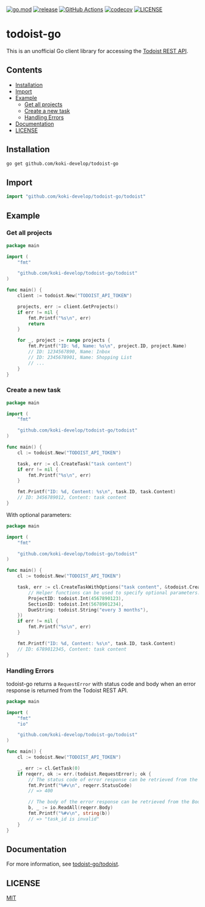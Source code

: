 [![go.mod](https://img.shields.io/github/go-mod/go-version/koki-develop/todoist-go)](https://github.com/koki-develop/todoist-go/blob/main/go.mod)
[![release](https://img.shields.io/github/v/release/koki-develop/todoist-go)](https://github.com/koki-develop/todoist-go/releases/latest)
[![GitHub Actions](https://github.com/koki-develop/todoist-go/actions/workflows/main.yml/badge.svg)](https://github.com/koki-develop/todoist-go/actions/workflows/main.yml)
[![codecov](https://codecov.io/gh/koki-develop/todoist-go/branch/main/graph/badge.svg)](https://codecov.io/gh/koki-develop/todoist-go)
[![LICENSE](https://img.shields.io/github/license/koki-develop/todoist-go)](./LICENSE)

# todoist-go

This is an unofficial Go client library for accessing the [Todoist REST API](https://developer.todoist.com/rest/v1).

## Contents

- [Installation](#installation)
- [Import](#import)
- [Example](#example)
  - [Get all projects](#get-all-projects)
  - [Create a new task](#create-a-new-task)
  - [Handling Errors](#handling-errors)
- [Documentation](#documentation)
- [LICENSE](#license)

## Installation

```sh
go get github.com/koki-develop/todoist-go
```

## Import

```go
import "github.com/koki-develop/todoist-go/todoist"
```

## Example

### Get all projects

```go
package main

import (
	"fmt"

	"github.com/koki-develop/todoist-go/todoist"
)

func main() {
	client := todoist.New("TODOIST_API_TOKEN")

	projects, err := client.GetProjects()
	if err != nil {
		fmt.Printf("%s\n", err)
		return
	}

	for _, project := range projects {
		fmt.Printf("ID: %d, Name: %s\n", project.ID, project.Name)
		// ID: 1234567890, Name: Inbox
		// ID: 2345678901, Name: Shopping List
		// ...
	}
}
```

### Create a new task

```go
package main

import (
	"fmt"

	"github.com/koki-develop/todoist-go/todoist"
)

func main() {
	cl := todoist.New("TODOIST_API_TOKEN")

	task, err := cl.CreateTask("task content")
	if err != nil {
		fmt.Printf("%s\n", err)
	}

	fmt.Printf("ID: %d, Content: %s\n", task.ID, task.Content)
	// ID: 3456789012, Content: task content
}
```

With optional parameters:

```go
package main

import (
	"fmt"

	"github.com/koki-develop/todoist-go/todoist"
)

func main() {
	cl := todoist.New("TODOIST_API_TOKEN")

	task, err := cl.CreateTaskWithOptions("task content", &todoist.CreateTaskOptions{
		// Helper functions can be used to specify optional parameters.
		ProjectID: todoist.Int(4567890123),
		SectionID: todoist.Int(5678901234),
		DueString: todoist.String("every 3 months"),
	})
	if err != nil {
		fmt.Printf("%s\n", err)
	}

	fmt.Printf("ID: %d, Content: %s\n", task.ID, task.Content)
	// ID: 6789012345, Content: task content
}
```

### Handling Errors

todoist-go returns a `RequestError` with status code and body when an error response is returned from the Todoist REST API.

```go
package main

import (
	"fmt"
	"io"

	"github.com/koki-develop/todoist-go/todoist"
)

func main() {
	cl := todoist.New("TODOIST_API_TOKEN")

	_, err := cl.GetTask(0)
	if reqerr, ok := err.(todoist.RequestError); ok {
		// The status code of error response can be retrieved from the StatusCode property.
		fmt.Printf("%#v\n", reqerr.StatusCode)
		// => 400

		// The body of the error response can be retrieved from the Body property as io.Reader.
		b, _ := io.ReadAll(reqerr.Body)
		fmt.Printf("%#v\n", string(b))
		// => "task_id is invalid"
	}
}
```

## Documentation

For more information, see [todoist-go/todoist](https://pkg.go.dev/github.com/koki-develop/todoist-go/todoist).

## LICENSE

[MIT](./LICENSE)
